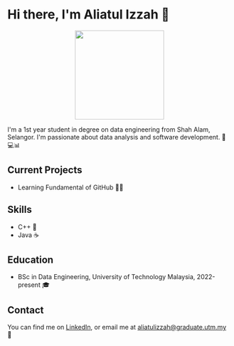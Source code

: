# Hi there, I'm Aliatul Izzah 👋

<p align="center">
  <img src="https://github.com/oishylea/profile/blob/main/avatar.png?raw=true" width="200" height="200">
</p>

I'm a 1st year student in degree on data engineering from Shah Alam, Selangor. I'm passionate about data analysis and software development. 🤖💻📊

## Current Projects

- Learning Fundamental of GitHub 👩‍💻

## Skills

- C++ 🚀
- Java ☕

## Education

- BSc in Data Engineering, University of Technology Malaysia, 2022-present 🎓

## Contact

You can find me on [LinkedIn](https://www.linkedin.com/in/aliatul-izzah-jasman-2a72b8261/), or email me at aliatulizzah@graduate.utm.my 📧
